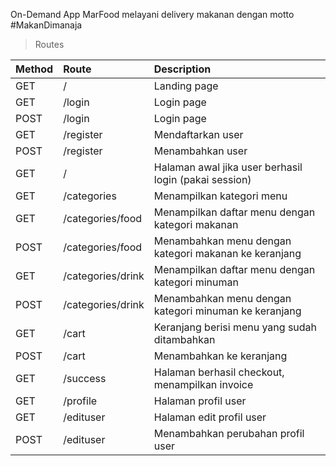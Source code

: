 On-Demand App MarFood melayani delivery makanan dengan motto #MakanDimanaja

> Routes

|Method | Route | Description |
| :----- | :--------- | :------------------------------------------------------------------------------- |
| GET | / | Landing page |
| GET | /login | Login page |
| POST | /login | Login page |
| GET | /register | Mendaftarkan user |
| POST | /register | Menambahkan user |
| GET | / | Halaman awal jika user berhasil login (pakai session) |
| GET | /categories | Menampilkan kategori menu |
| GET | /categories/food | Menampilkan daftar menu dengan kategori makanan |
| POST | /categories/food | Menambahkan menu dengan kategori makanan ke keranjang |
| GET | /categories/drink | Menampilkan daftar menu dengan kategori minuman |
| POST | /categories/drink | Menambahkan menu dengan kategori minuman ke keranjang |
| GET | /cart | Keranjang berisi menu yang sudah ditambahkan |
| POST | /cart | Menambahkan ke keranjang |
| GET | /success | Halaman berhasil checkout, menampilkan invoice |
| GET | /profile | Halaman profil user |
| GET | /edituser | Halaman edit profil user |
| POST | /edituser | Menambahkan perubahan profil user|

